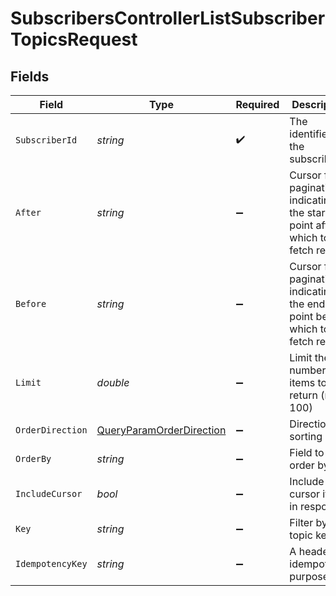 # SubscribersControllerListSubscriberTopicsRequest


## Fields

| Field                                                                             | Type                                                                              | Required                                                                          | Description                                                                       |
| --------------------------------------------------------------------------------- | --------------------------------------------------------------------------------- | --------------------------------------------------------------------------------- | --------------------------------------------------------------------------------- |
| `SubscriberId`                                                                    | *string*                                                                          | :heavy_check_mark:                                                                | The identifier of the subscriber                                                  |
| `After`                                                                           | *string*                                                                          | :heavy_minus_sign:                                                                | Cursor for pagination indicating the starting point after which to fetch results. |
| `Before`                                                                          | *string*                                                                          | :heavy_minus_sign:                                                                | Cursor for pagination indicating the ending point before which to fetch results.  |
| `Limit`                                                                           | *double*                                                                          | :heavy_minus_sign:                                                                | Limit the number of items to return (max 100)                                     |
| `OrderDirection`                                                                  | [QueryParamOrderDirection](../../Models/Requests/QueryParamOrderDirection.md)     | :heavy_minus_sign:                                                                | Direction of sorting                                                              |
| `OrderBy`                                                                         | *string*                                                                          | :heavy_minus_sign:                                                                | Field to order by                                                                 |
| `IncludeCursor`                                                                   | *bool*                                                                            | :heavy_minus_sign:                                                                | Include cursor item in response                                                   |
| `Key`                                                                             | *string*                                                                          | :heavy_minus_sign:                                                                | Filter by topic key                                                               |
| `IdempotencyKey`                                                                  | *string*                                                                          | :heavy_minus_sign:                                                                | A header for idempotency purposes                                                 |